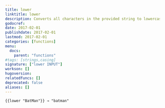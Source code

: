 ```yaml
---
title: lower
linktitle: lower
description: Converts all characters in the provided string to lowercase.
godocref:
date: 2017-02-01
publishdate: 2017-02-01
lastmod: 2017-02-01
categories: [functions]
menu:
  docs:
    parent: "functions"
#tags: [strings,casing]
signature: ["lower INPUT"]
workson: []
hugoversion:
relatedfuncs: []
deprecated: false
aliases: []
---
```


```
{{lower "BatMan"}} → "batman"
```
